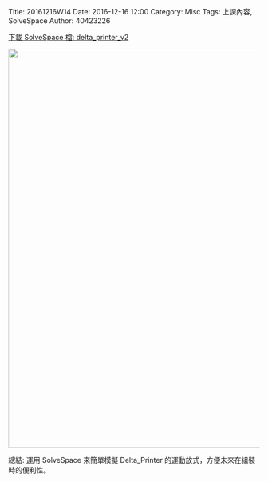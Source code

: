 Title: 20161216W14
Date: 2016-12-16 12:00
Category: Misc
Tags: 上課內容, SolveSpace
Author: 40423226

<p><a href="https://github.com/40423226/2016fallcadp_hw/raw/gh-pages/data/solvespace/delta_printer_v2.7z">下載 SolveSpace 檔: delta_printer_v2</a></p>
<img src="../data/solvespace/delta_printer_v2/delta_printer.png" width="800" />
<p>總結: 運用 SolveSpace 來簡單模擬 Delta_Printer 的運動放式，方便未來在組裝時的便利性。</p>